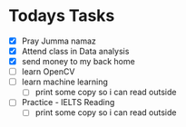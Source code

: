 # Todays Tasks

- [x] Pray Jumma namaz
- [x] Attend class in Data analysis
- [x] send money to my back home
- [ ] learn OpenCV
- [ ] learn machine learning
	- [ ] print some copy so i can read outside
- [ ] Practice - IELTS Reading
	- [ ] print some copy so i can read outside
